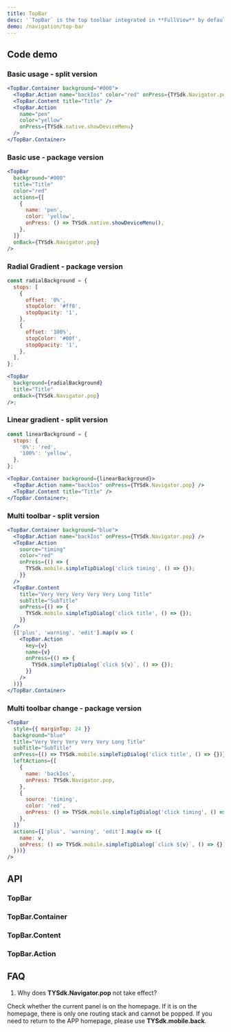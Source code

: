 ```yaml
---
title: TopBar
desc: '`TopBar` is the top toolbar integrated in **FullView** by default. It is also called **ActionBar** in Android and **UINavigationBar** in IOS.<br/>The new version of `TopBar` unifies the writing of both IOS and Android, and splits out [TopBar.Container](#TopBar.Container), [TopBar.Content](#TopBar.Content) and [TopBar.Action](#TopBar.Action) Three components, if there is a high degree of customization, you can use the three components to build a combination.<br/>In addition, we also encapsulated a commonly used [TopBar](#TopBar) component for basic TopBar customization requirements.<br/>In addition, the height of `TopBar` is adapted on Android and IOS respectively, and the height of `TopBar` can be obtained through **TopBar.height**. If the model is IPhoneX or higher, the height is 88, the other iOS models are 64, and the Android TopBar is 56.'
demo: /navigation/top-bar
---
```


## Code demo

### Basic usage - split version

```jsx
<TopBar.Container background="#000">
  <TopBar.Action name="backIos" color="red" onPress={TYSdk.Navigator.pop} />
  <TopBar.Content title="Title" />
  <TopBar.Action
    name="pen"
    color="yellow"
    onPress={TYSdk.native.showDeviceMenu}
  />
</TopBar.Container>
```

### Basic use - package version

```jsx
<TopBar
  background="#000"
  title="Title"
  color="red"
  actions={[
    {
      name: 'pen',
      color: 'yellow',
      onPress: () => TYSdk.native.showDeviceMenu(),
    },
  ]}
  onBack={TYSdk.Navigator.pop}
/>
```

### Radial Gradient - package version

```jsx
const radialBackground = {
  stops: [
    {
      offset: '0%',
      stopColor: '#ff0',
      stopOpacity: '1',
    },
    {
      offset: '100%',
      stopColor: '#00f',
      stopOpacity: '1',
    },
  ],
};

<TopBar
  background={radialBackground}
  title="Title"
  onBack={TYSdk.Navigator.pop}
/>;
```

### Linear gradient - split version

```jsx
const linearBackground = {
  stops: {
    '0%': 'red',
    '100%': 'yellow',
  },
};

<TopBar.Container background={linearBackground}>
  <TopBar.Action name="backIos" onPress={TYSdk.Navigator.pop} />
  <TopBar.Content title="Title" />
</TopBar.Container>;
```

### Multi toolbar - split version

```jsx
<TopBar.Container background="blue">
  <TopBar.Action name="backIos" onPress={TYSdk.Navigator.pop} />
  <TopBar.Action
    source="timing"
    color="red"
    onPress={() => {
      TYSdk.mobile.simpleTipDialog('click timing', () => {});
    }}
  />
  <TopBar.Content
    title="Very Very Very Very Very Long Title"
    subTitle="SubTitle"
    onPress={() => {
      TYSdk.mobile.simpleTipDialog('click title', () => {});
    }}
  />
  {['plus', 'warning', 'edit'].map(v => (
    <TopBar.Action
      key={v}
      name={v}
      onPress={() => {
        TYSdk.simpleTipDialog(`click ${v}`, () => {});
      }}
    />
  ))}
</TopBar.Container>
```

### Multi toolbar change - package version

```jsx
<TopBar
  style={{ marginTop: 24 }}
  background="blue"
  title="Very Very Very Very Very Long Title"
  subTitle="SubTitle"
  onPress={() => TYSdk.mobile.simpleTipDialog('click title', () => {})}
  leftActions={[
    {
      name: 'backIos',
      onPress: TYSdk.Navigator.pop,
    },
    {
      source: 'timing',
      color: 'red',
      onPress: () => TYSdk.mobile.simpleTipDialog('click timing', () => {}),
    },
  ]}
  actions={['plus', 'warning', 'edit'].map(v => ({
    name: v,
    onPress: () => TYSdk.mobile.simpleTipDialog(`click ${v}`, () => {}),
  }))}
/>
```

## API

### TopBar

<API name="TopBarProps"></API>

### TopBar.Container

<API name="TopBarContainerProps"></API>

### TopBar.Content

<API name="TopBarContentProps"></API>

### TopBar.Action

<API name="TopBarActionProps"></API>

## FAQ

1. Why does **TYSdk.Navigator.pop** not take effect?

Check whether the current panel is on the homepage. If it is on the homepage, there is only one routing stack and cannot be popped. If you need to return to the APP homepage, please use **TYSdk.mobile.back**.
